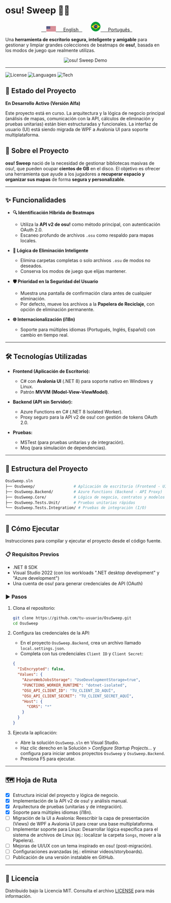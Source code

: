 # osu! Sweep 🧹🎶

<p align="center">
  <a href="../README.md">
    <img src="../assets/us.svg" alt="English" width="30"/>
    &nbsp;English
  </a>
  &nbsp;&nbsp;
  <a href="./README.pt.md"> 
     <img src="../assets/flag_br.png" alt="Português" width="30"/>     
     &nbsp;Português
  </a>
</p>

Una **herramienta de escritorio segura, inteligente y amigable** para gestionar y limpiar grandes colecciones de beatmaps de **osu!**, basada en los modos de juego que realmente utilizas.

<p align="center">
  <img src="https://i.imgur.com/link_para_seu_gif_aqui.gif" alt="osu! Sweep Demo" width="700"/>
</p>

---

![License](https://img.shields.io/badge/license-MIT-green.svg)
![Languages](https://img.shields.io/badge/idiomas-3-blue.svg)
![Tech](https://img.shields.io/badge/.NET-8.0-purple.svg)

## 🚦 Estado del Proyecto

**En Desarrollo Activo (Versión Alfa)**

Este proyecto está en curso. La arquitectura y la lógica de negocio principal (análisis de mapas, comunicación con la API, cálculos de eliminación y pruebas unitarias) están bien estructuradas y funcionales. La interfaz de usuario (UI) está siendo migrada de WPF a Avalonia UI para soporte multiplataforma.

## 📌 Sobre el Proyecto

**osu! Sweep** nació de la necesidad de gestionar bibliotecas masivas de osu!, que pueden ocupar **cientos de GB** en el disco. El objetivo es ofrecer una herramienta que ayude a los jugadores a **recuperar espacio y organizar sus mapas** de forma **segura y personalizable**.

---

## ✨ Funcionalidades

- **🔍 Identificación Híbrida de Beatmaps**
  - Utiliza la **API v2 de osu!** como método principal, con autenticación OAuth 2.0.
  - Escaneo profundo de archivos `.osu` como respaldo para mapas locales.

- **🧠 Lógica de Eliminación Inteligente**
  - Elimina carpetas completas o solo archivos `.osu` de modos no deseados.
  - Conserva los modos de juego que elijas mantener.

- **🛡️ Prioridad en la Seguridad del Usuario**
  - Muestra una pantalla de confirmación clara antes de cualquier eliminación.
  - Por defecto, mueve los archivos a la **Papelera de Reciclaje**, con opción de eliminación permanente.

- **🌐 Internacionalización (i18n)**
  - Soporte para múltiples idiomas (Portugués, Inglés, Español) con cambio en tiempo real.

---

## 🛠️ Tecnologías Utilizadas

- **Frontend (Aplicación de Escritorio):**
  - C# con **Avalonia UI** (.NET 8) para soporte nativo en Windows y Linux.
  - Patrón **MVVM (Model-View-ViewModel)**.

- **Backend (API sin Servidor):**
  - Azure Functions en C# (.NET 8 Isolated Worker).
  - Proxy seguro para la API v2 de osu! con gestión de tokens OAuth 2.0.

- **Pruebas:**
  - MSTest (para pruebas unitarias y de integración).
  - Moq (para simulación de dependencias).

---

## 📂 Estructura del Proyecto

```bash
OsuSweep.sln
├── OsuSweep/                 # Aplicación de escritorio (Frontend - UI)
├── OsuSweep.Backend/         # Azure Functions (Backend - API Proxy)
├── OsuSweep.Core/            # Lógica de negocio, contratos y modelos compartidos
├── OsuSweep.Tests.Unit/      # Pruebas unitarias rápidas
└── OsuSweep.Tests.Integration/ # Pruebas de integración (I/O)
```

---

## 🚀 Cómo Ejecutar

Instrucciones para compilar y ejecutar el proyecto desde el código fuente.

### 📋 Requisitos Previos

- .NET 8 SDK
- Visual Studio 2022 (con los workloads ".NET desktop development" y "Azure development")
- Una cuenta de osu! para generar credenciales de API (OAuth)

### ▶️ Pasos

1. Clona el repositorio:

   ```bash
   git clone https://github.com/tu-usuario/OsuSweep.git
   cd OsuSweep
   ```

2. Configura las credenciales de la API:

   - En el proyecto `OsuSweep.Backend`, crea un archivo llamado `local.settings.json`.
   - Completa con tus credenciales `Client ID` y `Client Secret`:

   ```json
   {
     "IsEncrypted": false,
     "Values": {
       "AzureWebJobsStorage": "UseDevelopmentStorage=true",
       "FUNCTIONS_WORKER_RUNTIME": "dotnet-isolated",
       "OSU_API_CLIENT_ID": "TU_CLIENT_ID_AQUÍ",
       "OSU_API_CLIENT_SECRET": "TU_CLIENT_SECRET_AQUÍ",
       "Host": {
         "CORS": "*"
       }
     }
   }
   ```

3. Ejecuta la aplicación:

   - Abre la solución `OsuSweep.sln` en Visual Studio.
   - Haz clic derecho en la Solución > *Configure Startup Projects...* y configura para iniciar ambos proyectos `OsuSweep` y `OsuSweep.Backend`.
   - Presiona F5 para ejecutar.

---

## 🗺️ Hoja de Ruta

- [x] Estructura inicial del proyecto y lógica de negocio.
- [x] Implementación de la API v2 de osu! y análisis manual.
- [x] Arquitectura de pruebas (unitarias y de integración).
- [x] Soporte para múltiples idiomas (i18n).
- [ ] Migración de la UI a Avalonia: Reescribir la capa de presentación (Views) de WPF a Avalonia UI para crear una base multiplataforma.
- [ ] Implementar soporte para Linux: Desarrollar lógica específica para el sistema de archivos de Linux (ej.: localizar la carpeta `Songs`, mover a la Papelera).
- [ ] Mejoras de UI/UX con un tema inspirado en osu! (post-migración).
- [ ] Configuraciones avanzadas (ej.: eliminar videos/storyboards).
- [ ] Publicación de una versión instalable en GitHub.

---

## 📜 Licencia

Distribuido bajo la Licencia MIT. Consulta el archivo [LICENSE](LICENSE) para más información.